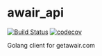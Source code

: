 # awair_api

[![Build Status](https://travis-ci.com/arcticfoxnv/awair_api.svg?branch=master)](https://travis-ci.com/arcticfoxnv/awair_api)
[![codecov](https://codecov.io/gh/arcticfoxnv/awair_api/branch/master/graph/badge.svg)](https://codecov.io/gh/arcticfoxnv/awair_api)

Golang client for getawair.com
